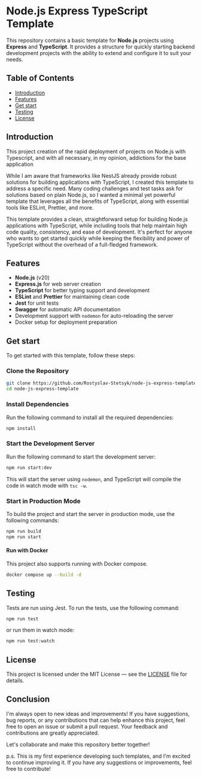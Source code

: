 # Node.js Express TypeScript Template

This repository contains a basic template for **Node.js** projects using **Express** and **TypeScript**.
It provides a structure for quickly starting backend development projects with the ability to extend and configure it to suit your needs.

## Table of Contents

- [Introduction](#introduction)
- [Features](#features)
- [Get start](#get-start)
- [Testing](#testing)
- [License](#license)

## Introduction

This project creation of the rapid deployment of projects on Node.js with Typescript, and with all necessary, in my opinion, addictions for the base application

While I am aware that frameworks like NestJS already provide robust solutions for building applications with TypeScript, I created this template to address a specific need. Many coding challenges and test tasks ask for solutions based on plain Node.js, so I wanted a minimal yet powerful template that leverages all the benefits of TypeScript, along with essential tools like ESLint, Prettier, and more.

This template provides a clean, straightforward setup for building Node.js applications with TypeScript, while including tools that help maintain high code quality, consistency, and ease of development. It's perfect for anyone who wants to get started quickly while keeping the flexibility and power of TypeScript without the overhead of a full-fledged framework.

## Features

- **Node.js** (v20)
- **Express.js** for web server creation
- **TypeScript** for better typing support and development
- **ESLint** and **Prettier** for maintaining clean code
- **Jest** for unit tests
- **Swagger** for automatic API documentation
- Development support with `nodemon` for auto-reloading the server
- Docker setup for deployment preparation

## Get start

To get started with this template, follow these steps:

### Clone the Repository

```bash
git clone https://github.com/Rostyslav-Stetsyk/node-js-express-template.git
cd node-js-express-template
```

### Install Dependencies

Run the following command to install all the required dependencies:

```bash
npm install
```

### Start the Development Server

Run the following command to start the development server:

```bash
npm run start:dev
```

This will start the server using `nodemon`, and TypeScript will compile the code in watch mode with `tsc -w`.

### Start in Production Mode

To build the project and start the server in production mode, use the following commands:

```bash
npm run build
npm run start
```

#### Run with Docker

This project also supports running with Docker compose.

```bash
docker compose up --build -d
```

## Testing

Tests are run using Jest. To run the tests, use the following command:

```bash
npm run test
```

or run them in watch mode:

```bash
npm run test:watch
```

## License

This project is licensed under the MIT License — see the [LICENSE](LICENSE) file for details.

## Conclusion

I'm always open to new ideas and improvements! If you have suggestions, bug reports, or any contributions that can help enhance this project, feel free to open an issue or submit a pull request. Your feedback and contributions are greatly appreciated.

Let's collaborate and make this repository better together!

p.s. This is my first experience developing such templates, and I'm excited to continue improving it. If you have any suggestions or improvements, feel free to contribute!
